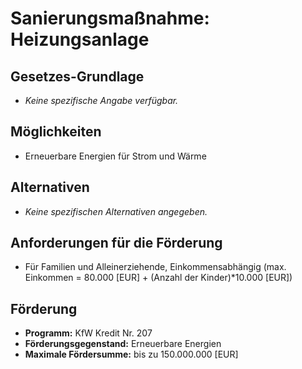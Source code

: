 # Sanierungsmaßnahme: Heizungsanlage

## Gesetzes-Grundlage
- *Keine spezifische Angabe verfügbar.*

## Möglichkeiten
- Erneuerbare Energien für Strom und Wärme

## Alternativen
- *Keine spezifischen Alternativen angegeben.*

## Anforderungen für die Förderung
- Für Familien und Alleinerziehende, Einkommensabhängig (max. Einkommen = 80.000 [EUR] + (Anzahl der Kinder)*10.000 [EUR])

## Förderung
- **Programm:** KfW Kredit Nr. 207
- **Förderungsgegenstand:** Erneuerbare Energien
- **Maximale Fördersumme:** bis zu 150.000.000 [EUR]
